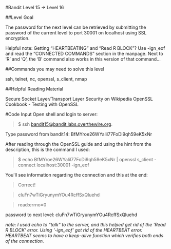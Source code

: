 #Bandit Level 15 → Level 16

##Level Goal

The password for the next level can be retrieved by submitting the password of the current level to port 30001 on localhost using SSL encryption.

Helpful note: Getting “HEARTBEATING” and “Read R BLOCK”? Use -ign_eof and read the “CONNECTED COMMANDS” section in the manpage. Next to ‘R’ and ‘Q’, the ‘B’ command also works in this version of that command…

##Commands you may need to solve this level

ssh, telnet, nc, openssl, s_client, nmap

##Helpful Reading Material

Secure Socket Layer/Transport Layer Security on Wikipedia
OpenSSL Cookbook - Testing with OpenSSL

#Code Input
Open shell and login to server:
>$ ssh bandit15@bandit.labs.overthewire.org.

Type password from bandit14: BfMYroe26WYalil77FoDi9qh59eK5xNr

After reading through the OpenSSL guide and using the hint from the description, this is the command I used: 
>$ echo BfMYroe26WYalil77FoDi9qh59eK5xNr | openssl s_client -connect localhost:30001 -ign_eof

You'll see information regarding the connection and this at the end: 
> Correct!

>cluFn7wTiGryunymYOu4RcffSxQluehd

>read:errno=0

password to next level: cluFn7wTiGryunymYOu4RcffSxQluehd

*note: I used echo to "talk" to the server, and this helped get rid of the 'Read R BLOCK' error. Using '-ign_eof' got rid of the HEARTBEAT error. HEARTBEAT seems to have a keep-alive function which verifies both ends of the connection.*
